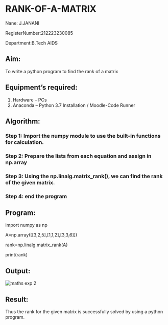 # RANK-OF-A-MATRIX

Nane: J.JANANI

RegisterNumber:212223230085

Department:B.Tech AIDS
## Aim:
To write a python program to find the rank of a matrix
## Equipment’s required:
1. 	Hardware – PCs
2. 	Anaconda – Python 3.7 Installation / Moodle-Code Runner
## Algorithm:
### Step 1: Import the numpy module to use the built-in functions for calculation.
### Step 2: Prepare the lists from each equation and assign in np.array
### Step 3: Using the np.linalg.matrix_rank(), we can find the rank of the given matrix.
### Step 4: end the program
## Program:
import numpy as np


A=np.array([[3,2,5],[1,1,2],[3,3,6]])

rank=np.linalg.matrix_rank(A)

print(rank)

## Output:

![maths exp 2](https://github.com/Janani23014108/RANK-OF-A-MATRIX/assets/146822085/b520fdd1-200d-472e-af2c-acfd9b322645)

## Result:
Thus the rank for the given matrix is successfully solved by  using a python program.

